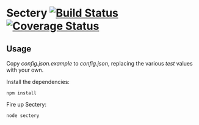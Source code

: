 # Sectery [![Build Status](https://travis-ci.org/earldouglas/sectery.svg?branch=master)](https://travis-ci.org/earldouglas/sectery) [![Coverage Status](https://coveralls.io/repos/earldouglas/sectery/badge.png)](https://coveralls.io/r/earldouglas/sectery)

## Usage

Copy *config.json.example* to *config.json*, replacing the various *test* values with your own.

Install the dependencies:

```
npm install
```

Fire up Sectery:

```
node sectery
```
